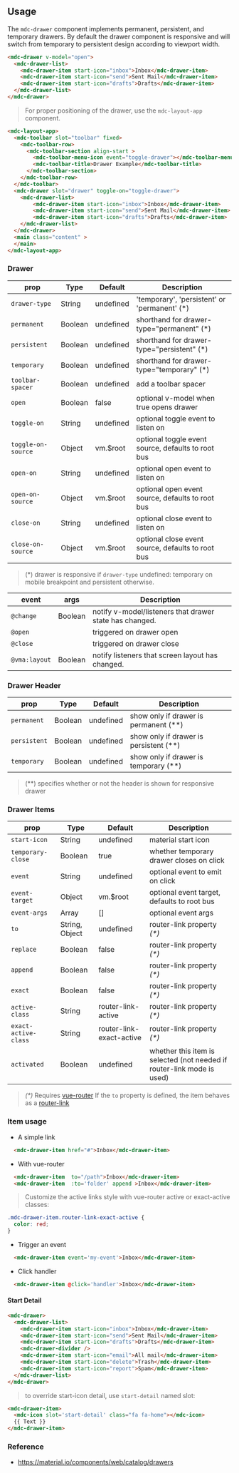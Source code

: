 ## Usage

The `mdc-drawer` component implements permanent, persistent, and temporary drawers.
By default the drawer component is responsive and will switch from temporary to persistent design according to viewport width.

```html
<mdc-drawer v-model="open">
  <mdc-drawer-list>
    <mdc-drawer-item start-icon="inbox">Inbox</mdc-drawer-item>
    <mdc-drawer-item start-icon="send">Sent Mail</mdc-drawer-item>
    <mdc-drawer-item start-icon="drafts">Drafts</mdc-drawer-item>
  </mdc-drawer-list>
</mdc-drawer>
```

> For proper positioning of the drawer, use the `mdc-layout-app` component.

```html
<mdc-layout-app>
  <mdc-toolbar slot="toolbar" fixed>
    <mdc-toolbar-row>
      <mdc-toolbar-section align-start >
        <mdc-toolbar-menu-icon event="toggle-drawer"></mdc-toolbar-menu-icon>
        <mdc-toolbar-title>Drawer Example</mdc-toolbar-title>
      </mdc-toolbar-section>
    </mdc-toolbar-row>
  </mdc-toolbar>
  <mdc-drawer slot="drawer" toggle-on="toggle-drawer">
    <mdc-drawer-list>
        <mdc-drawer-item start-icon="inbox">Inbox</mdc-drawer-item>
        <mdc-drawer-item start-icon="send">Sent Mail</mdc-drawer-item>
        <mdc-drawer-item start-icon="drafts">Drafts</mdc-drawer-item>
    </mdc-drawer-list>
  </mdc-drawer>
  <main class="content" >
  </main>
</mdc-layout-app>
```

### Drawer

| prop               | Type    | Default   | Description                                        |
| ------------------ | ------- | --------- | -------------------------------------------------- |
| `drawer-type`      | String  | undefined | 'temporary', 'persistent' or 'permanent' (\*)      |
| `permanent`        | Boolean | undefined | shorthand for drawer-type="permanent" (\*)         |
| `persistent`       | Boolean | undefined | shorthand for drawer-type="persistent" (\*)        |
| `temporary`        | Boolean | undefined | shorthand for drawer-type="temporary" (\*)         |
| `toolbar-spacer`   | Boolean | undefined | add a toolbar spacer                               |
| `open`             | Boolean | false     | optional v-model when true opens drawer            |
| `toggle-on`        | String  | undefined | optional toggle event to listen on                 |
| `toggle-on-source` | Object  | vm.$root  | optional toggle event source, defaults to root bus |
| `open-on`          | String  | undefined | optional open event to listen on                   |
| `open-on-source`   | Object  | vm.$root  | optional open event source, defaults to root bus   |
| `close-on`         | String  | undefined | optional close event to listen on                  |
| `close-on-source`  | Object  | vm.$root  | optional close event source, defaults to root bus  |

> (\*) drawer is responsive if `drawer-type` undefined: temporary on mobile breakpoint and persistent otherwise.

| event         | args    | Description                                             |
| ------------- | ------- | ------------------------------------------------------- |
| `@change`     | Boolean | notify v-model/listeners that drawer state has changed. |
| `@open`       |         | triggered on drawer open                                |
| `@close`      |         | triggered on drawer close                               |
| `@vma:layout` | Boolean | notify listeners that screen layout has changed.        |

### Drawer Header

| prop         | Type    | Default   | Description                              |
| ------------ | ------- | --------- | ---------------------------------------- |
| `permanent`  | Boolean | undefined | show only if drawer is permanent (\*\*)  |
| `persistent` | Boolean | undefined | show only if drawer is persistent (\*\*) |
| `temporary`  | Boolean | undefined | show only if drawer is temporary (\*\*)  |

> (\*\*) specifies whether or not the header is shown for responsive drawer

### Drawer Items

| prop                 | Type           | Default                  | Description                                                            |
| -------------------- | -------------- | ------------------------ | ---------------------------------------------------------------------- |
| `start-icon`         | String         | undefined                | material start icon                                                    |
| `temporary-close`    | Boolean        | true                     | whether temporary drawer closes on click                               |
| `event`              | String         | undefined                | optional event to emit on click                                        |
| `event-target`       | Object         | vm.$root                 | optional event target, defaults to root bus                            |
| `event-args`         | Array          | []                       | optional event args                                                    |
| `to`                 | String, Object | undefined                | router-link property _(\*)_                                            |
| `replace`            | Boolean        | false                    | router-link property _(\*)_                                            |
| `append`             | Boolean        | false                    | router-link property _(\*)_                                            |
| `exact`              | Boolean        | false                    | router-link property _(\*)_                                            |
| `active-class`       | String         | router-link-active       | router-link property _(\*)_                                            |
| `exact-active-class` | String         | router-link-exact-active | router-link property _(\*)_                                            |
| `activated`          | Boolean        | undefined                | whether this item is selected (not needed if router-link mode is used) |

> _(\*)_ Requires [vue-router](https://router.vuejs.org)
> If the `to` property is defined, the item behaves as a
> [router-link](https://router.vuejs.org/en/api/router-link.html)

### Item usage

* A simple link

```html
  <mdc-drawer-item href="#">Inbox</mdc-drawer-item>
```

* With vue-router

```html
  <mdc-drawer-item  to="/path">Inbox</mdc-drawer-item>
  <mdc-drawer-item  :to='folder' append >Inbox</mdc-drawer-item>
```

> Customize the active links style with vue-router active or exact-active classes:

```css
.mdc-drawer-item.router-link-exact-active {
  color: red;
}
```

* Trigger an event

```html
  <mdc-drawer-item event='my-event'>Inbox</mdc-drawer-item>
```

* Click handler

```html
  <mdc-drawer-item @click='handler'>Inbox</mdc-drawer-item>
```

#### Start Detail

```html
<mdc-drawer>
  <mdc-drawer-list>
    <mdc-drawer-item start-icon="inbox">Inbox</mdc-drawer-item>
    <mdc-drawer-item start-icon="send">Sent Mail</mdc-drawer-item>
    <mdc-drawer-item start-icon="drafts">Drafts</mdc-drawer-item>
    <mdc-drawer-divider />
    <mdc-drawer-item start-icon="email">All mail</mdc-drawer-item>
    <mdc-drawer-item start-icon="delete">Trash</mdc-drawer-item>
    <mdc-drawer-item start-icon="report">Spam</mdc-drawer-item>
  </mdc-drawer-list>
</mdc-drawer>
```

> to override start-icon detail, use `start-detail` named slot:

```html
<mdc-drawer-item>
  <mdc-icon slot='start-detail' class="fa fa-home"></mdc-icon>
  {{ Text }}
</mdc-drawer-item>
```

### Reference

* <https://material.io/components/web/catalog/drawers>
